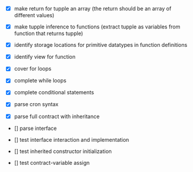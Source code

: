 - [x] make return for tupple an array (the return should be an array of different values)
- [x] make tupple inference to functions (extract tupple as variables from function that returns tupple)
- [x] identify storage locations for primitive datatypes in function definitions
- [x] identify view for function

- [x] cover for loops
- [x] complete while loops
- [x] complete conditional statements

- [x] parse cron syntax

- [x] parse full contract with inheritance

- [] parse interface

- [] test interface interaction and implementation

- [] test inherited constructor initialization

- [] test contract-variable assign
